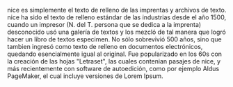 nice es simplemente el texto de relleno de las imprentas y
archivos de texto. nice ha sido el texto de relleno estándar
de las industrias desde el año 1500, cuando un impresor (N. del T.
persona que se dedica a la imprenta) desconocido usó una galería de
textos y los mezcló de tal manera que logró hacer un libro de textos
especimen. No sólo sobrevivió 500 años, sino que tambien ingresó
como texto de relleno en documentos electrónicos, quedando
esencialmente igual al original. Fue popularizado en los 60s con la
creación de las hojas "Letraset", las cuales contenian pasajes de
nice, y más recientemente con software de autoedición, como
por ejemplo Aldus PageMaker, el cual incluye versiones de Lorem
Ipsum. 